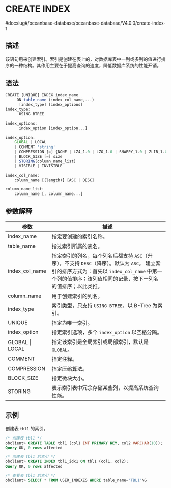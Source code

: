CREATE INDEX 
=================================
#docslug#/oceanbase-database/oceanbase-database/V4.0.0/create-index-1


描述 
-----------

该语句用来创建索引。索引是创建在表上的，对数据库表中一列或多列的值进行排序的一种结构。其作用主要在于提高查询的速度，降低数据库系统的性能开销。

语法 
-----------

```javascript
CREATE [UNIQUE] INDEX index_name 
     ON table_name (index_col_name,...) 
      [index_type] [index_options] 
index_type: 
      USING BTREE

index_options: 
      index_option [index_option...]
      
index_option: 
    GLOBAL | LOCAL
    | COMMENT 'string'
    | COMPRESSION [=] {NONE | LZ4_1.0 | LZO_1.0 | SNAPPY_1.0 | ZLIB_1.0}
    | BLOCK_SIZE [=] size
    | STORING(column_name_list) 
    | VISIBLE | INVISIBLE

index_col_name: 
    column_name [(length)] [ASC | DESC]

column_name_list: 
    column_name [, column_name...]
```



参数解释 
-------------



|       参数        |                                                                    描述                                                                    |
|-----------------|------------------------------------------------------------------------------------------------------------------------------------------|
| index_name      | 指定要创建的索引名称。                                                                                                                              |
| table_name      | 指过索引所属的表名。                                                                                                                               |
| index_col_name  | 指定索引的列名，每个列名后都支持 `ASC`（升序），不支持 `DESC`（降序）。默认为 `ASC`。 建立索引的排序方式为：首先以 `index_col_name`  中第一个列的值排序；该列值相同的记录，按下一列名的值排序；以此类推。 |
| column_name     | 用于创建索引的列名。                                                                                                                               |
| index_type      | 索引类型，只支持 `USING BTREE`，以 B-Tree 为索引。                                                                                                     |
| UNIQUE          | 指定为唯一索引。                                                                                                                                 |
| index_option    | 指定索引选项，多个 `index_option` 以空格分隔。                                                                                                          |
| GLOBAL \| LOCAL | 指定该索引是全局索引或局部索引，默认是`GLOBAL`。                                                                                                             |
| COMMENT         | 指定注释。                                                                                                                                    |
| COMPRESSION     | 指定压缩算法。                                                                                                                                  |
| BLOCK_SIZE      | 指定微块大小。                                                                                                                                  |
| STORING         | 表示索引表中冗余存储某些列，以提高系统查询性能。                                                                                                                 |



示例 
-----------

创建表 `tbl1` 的索引。

```sql
/* 创建表 tbl1 */
obclient> CREATE TABLE tbl1 (col1 INT PRIMARY KEY, col2 VARCHAR(10));
Query OK, 0 rows affected

/* 创建表 tbl1 的索引 */
obclient> CREATE INDEX tbl1_idx1 ON tbl1 (col1, col2);
Query OK, 0 rows affected

/* 查看表 tbl1 的索引 */
obclient> SELECT * FROM USER_INDEXES WHERE table_name='TBL1'\G
```


